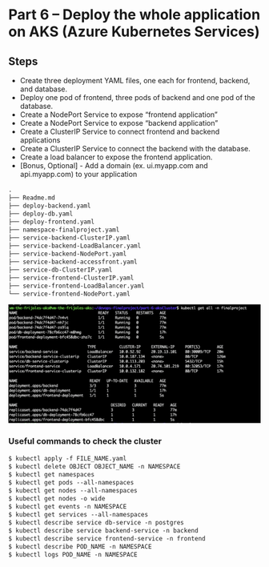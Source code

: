 #  Part 6 – Deploy the whole application on AKS (Azure Kubernetes Services)

## Steps

- Create three deployment YAML files, one each for frontend, backend, and database. 
- Deploy one pod of frontend, three pods of backend and one pod of the database. 
- Create a NodePort Service to expose “frontend application” 
- Create a NodePort Service to expose “backend application” 
- Create a ClusterIP Service to connect frontend and backend applications 
- Create a ClusterIP Service to connect the backend with the database. 
- Create a load balancer to expose the frontend application. 
- [Bonus, Optional] - Add a domain (ex. ui.myapp.com and api.myapp.com) to your application 

```
.
├── Readme.md
├── deploy-backend.yaml
├── deploy-db.yaml
├── deploy-frontend.yaml
├── namespace-finalproject.yaml
├── service-backend-ClusterIP.yaml
├── service-backend-LoadBalancer.yaml
├── service-backend-NodePort.yaml
├── service-backend-accessfront.yaml
├── service-db-ClusterIP.yaml
├── service-frontend-ClusterIP.yaml
├── service-frontend-LoadBalancer.yaml
└── service-frontend-NodePort.yaml

```
![AKS Cluster](part-6-aksCluster/assets/aks_bash.png)

### Useful commands to check the cluster
```
$ kubectl apply -f FILE_NAME.yaml
$ kubectl delete OBJECT OBJECT_NAME -n NAMESPACE
$ kubectl get namespaces
$ kubectl get pods --all-namespaces
$ kubectl get nodes --all-namespaces
$ kubectl get nodes -o wide
$ kubectl get events -n NAMESPACE
$ kubectl get services --all-namespaces
$ kubectl describe service db-service -n postgres
$ kubectl describe service backend-service -n backend
$ kubectl describe service frontend-service -n frontend
$ kubectl describe POD_NAME -n NAMESPACE
$ kubectl logs POD_NAME -n NAMESPACE

```